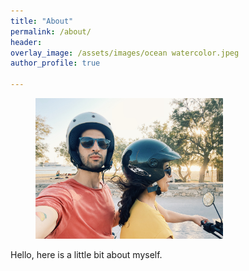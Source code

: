 ```yaml
---
title: "About"
permalink: /about/
header:
overlay_image: /assets/images/ocean watercolor.jpeg
author_profile: true

---
```


<figure style="width: 300px" class="align-right">
  <a href="/assets/images/Greece 4 Wheeler.heic"><img src="/assets/images/Greece 4 Wheeler.heic"></a>
</figure> 

Hello, here is a little bit about myself.
